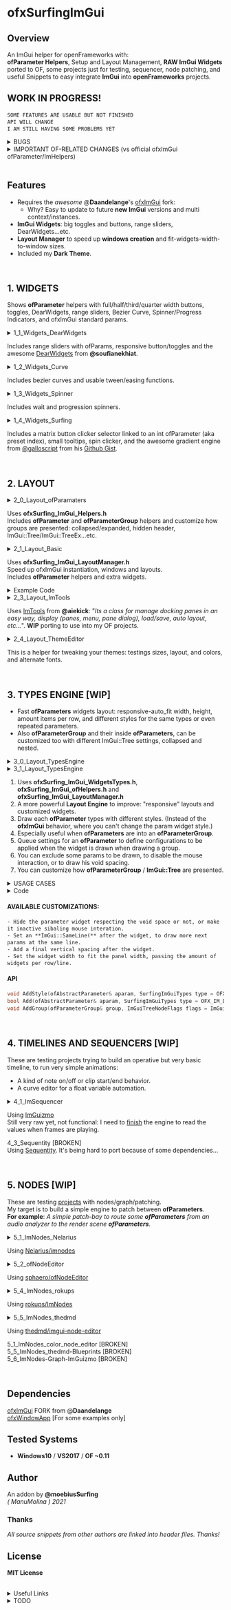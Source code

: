 ofxSurfingImGui
=============================

## Overview
An ImGui helper for openFrameworks with:  
**ofParameter Helpers**, Setup and Layout Management, **RAW ImGui Widgets** ported to OF, some projects just for testing, sequencer, node patching, and useful Snippets to easy integrate **ImGui** into **openFrameworks** projects.  

## WORK IN PROGRESS!  
```
SOME FEATURES ARE USABLE BUT NOT FINISHED  
API WILL CHANGE  
I AM STILL HAVING SOME PROBLEMS YET  
```

<details>
  <summary>BUGS</summary>
  <p>

### **BUG 1**: (ofxSurfing_ImGui_Helpers.h)  
    - When adding many times a ofParameter or others with a not unique name.  
    - Widgets collide between them. Only some instances work well.  
    - Usually, the first repeated widget in each panel works fine.  
    - SOLUTION: Restore old getUniqueName engine from ofxGui. Do not duplicate adding params or names.
### **BUG 2**: (ofxSurfing_ImGui_WidgetsTypes.h)  
    - Layout engine fails a bit on nesting indented groups.  
    - Broken width recalculation and "unlimited" growing when auto-size.  
    - Workaround fixed using CollapsingHeader instead of TreeNodeEx  
    but I would prefer the indented nested groups.
  </p>
</details>

<details>
  <summary>IMPORTANT OF-RELATED CHANGES (vs official ofxImGui ofParameter/ImHelpers)</summary>
  <p>

- Simplified **OF Helpers** to use **ofParameters** easy and better. 
    * _ImHelpers.h_ has been rewritten to _ofxSurfing_ImGui_Helpers.h_.
    * Widgets, windows/trees now are more customizable. 
    * Removed old windows/tree methods. Now must use **RAW ImGui** code.
    * Removed all the WindowOpen/Settings stuff.
    * Removed all the old _GetUniqueName_ engine from **ofxImGui**. [?] 
    * Now using PushId(1)/PopID() on each widget. [?]
  </p>
</details>

<BR>

## Features 
* Requires the _awesome_ @**Daandelange**'s [ofxImGui](https://github.com/Daandelange/ofxImGui/) fork: 
    - Why? Easy to update to future **new ImGui** versions and multi context/instances.
* **ImGui Widgets**: big toggles and buttons, range sliders, DearWidgets...etc.
* **Layout Manager** to speed up **windows creation** and fit-widgets-width-to-window sizes.
* Included my **Dark Theme**.

<BR>

## 1. WIDGETS
Shows **ofParameter** helpers with full/half/third/quarter width buttons, toggles, DearWidgets, range sliders, Bezier Curve, Spinner/Progress Indicators, and ofxImGui standard params.  


<details>
  <summary>1_1_Widgets_DearWidgets</summary>
  <p>

![image](/docs/1_1_Widgets_DearWidgets.PNG?raw=true "image")  
  </p>
</details>

Includes range sliders with ofParams, responsive button/toggles and the awesome [DearWidgets](https://github.com/soufianekhiat/DearWidgets) from **@soufianekhiat**.  


<details>
  <summary>1_2_Widgets_Curve</summary>
  <p>

![image](/docs/1_2_Widgets_Curve.PNG?raw=true "image")  
  </p>
</details>

Includes bezier curves and usable tween/easing functions.  


<details>
  <summary>1_3_Widgets_Spinner</summary>
  <p>

![image](/docs/1_3_Widgets_Spinner.gif?raw=true "image")  
  </p>
</details>

Includes wait and progression spinners.  


<details>
  <summary>1_4_Widgets_Surfing</summary>
  <p>

![image](/docs/1_4_Widgets_Surfing.PNG?raw=true "image")  
  </p>
</details>

Includes a matrix button clicker selector linked to an int ofParameter (aka preset index), small tooltips, spin clicker, and the awesome gradient engine from [@galloscript](https://twitter.com/galloscript) from his [Github Gist](https://gist.github.com/galloscript/8a5d179e432e062550972afcd1ecf112).  

<BR>

## 2. LAYOUT

<details>
  <summary>2_0_Layout_ofParamaters</summary>
  <p>

![image](/docs/2_0_Layout_ofParamaters.gif?raw=true "image")  
  </p>
</details>

Uses **ofxSurfing_ImGui_Helpers.h**  
Includes **ofParameter** and **ofParameterGroup** helpers and customize how groups are presented: collapsed/expanded, hidden header, ImGui::Tree/ImGui::TreeEx...etc.    


<details>
  <summary>2_1_Layout_Basic</summary>
  <p>

![image](/docs/2_1_Layout_Basic.PNG?raw=true "image")  
  </p>
</details>

Uses **ofxSurfing_ImGui_LayoutManager.h**  
Speed up ofxImGui instantiation, windows and layouts.  
Includes **ofParameter** helpers and extra widgets.  
<details>
  <summary>Example Code</summary>
  <p>
  
  ![image](/docs/2_1_2_Layout_Basic.PNG?raw=true "image")  

ofApp.h
```.cpp
#include "ofxSurfingImGui.h"

ofxSurfing_ImGui_Manager guiManager;

ofParameter<bool> bGui{ "Show Gui", true };

ofParameter<bool> bEnable{ "Enable", true };
ofParameter<bool> b1{ "b1", false };
ofParameter<bool> b2{ "b2", false };
ofParameter<bool> b3{ "b3", false };
```
ofApp.cpp
```.c++
void ofApp::setup() 
{ 
    guiManager.setup(); 
    // Instantiates and configures all the required ofxImGui stuff inside:
    // Font, theme, autodraw, layout store/recall, multi context/instances, ofParams Helpers and other customizations.
}
    
void ofApp::draw() 
{ 
    guiManager.begin();
    if (bGui) // -> This param makes the close button functional
    {
        guiManager.beginWindow("Window", (bool *)&bGui.get(), ImGuiWindowFlags_None);
        {
            ofxImGuiSurfing::AddToggleRoundedButton(bEnable);
            if (bEnable)
            {
                // Precalculate common widgets sizes to fit current window, "to be responsive".
                float _w1 = ofxImGuiSurfing::getWidgetsWidth(1); // 1 widget full width
                float _w2 = ofxImGuiSurfing::getWidgetsWidth(2); // 2 widgets half width
                float _w3 = ofxImGuiSurfing::getWidgetsWidth(3); // 3 widgets third width
                float _w4 = ofxImGuiSurfing::getWidgetsWidth(4); // 4 widgets quarter width
                float _h = ofxImGuiSurfing::getWidgetsHeightRelative(); // one unit height relative to ImGui theme

                //-

                /* Draw RAW ImGui or SurfingWidgets with ofParameters */

                // One widget full with and theme height. The callback is handled by the param listeners.
                ofxImGuiSurfing::AddBigToggle(b1); 

                // Two widgets same line/row with the 50% of window panel width 
                if (ofxImGuiSurfing::AddBigButton(b2, _w2, _h)) {
                  /* This acts as callback. No parameter listener required. */
                }
                ImGui::SameLine();
                if (ofxImGuiSurfing::AddBigButton(b3, _w2, _h)) {
                  
                }

                // Or using raw ImGui
                // Three widgets and fit width in one line
                if (ImGui::Button("START", ImVec2(_w3, _h))) {}
                ImGui::SameLine();
                if (ImGui::Button("STOP", ImVec2(_w3, _h))) {}
                ImGui::SameLine();
                if (ImGui::Button("REPLAY", ImVec2(_w3, _h))) {}
            }
        }
        guiManager.endWindow();
    }
    guiManager.end();
}
```
  </p>
</details>


<details>
  <summary>2_3_Layout_ImTools</summary>
  <p>

![image](/docs/2_3_Layout_ImTools.PNG?raw=true "image")  
  </p>
</details>

Uses [ImTools](https://github.com/aiekick/ImTools) from **@aiekick**: "_Its a class for manage docking panes in an easy way, display (panes, menu, pane dialog), load/save, auto layout, etc..._". **WIP** porting to use into my OF projects.  

<details>
  <summary>2_4_Layout_ThemeEditor</summary>
  <p>

![image](/docs/2_4_Layout_ThemeEditor.PNG?raw=true "image")  
  </p>
</details>

This is a helper for tweaking your themes: testings sizes, layout, and colors, and alternate fonts.  

<BR>

## 3. TYPES ENGINE [WIP]

* Fast **ofParameters** widgets layout: responsive-auto_fit width, height, amount items per row, and different styles for the same types or even repeated parameters.  
* Also **ofParameterGroup** and their inside **ofParameters**, can be customized too with different ImGui::Tree settings, collapsed and nested.  

<details>
  <summary>3_0_Layout_TypesEngine</summary>
  <p>

![image](/docs/3_0_Layout_TypesEngine.PNG?raw=true "image")  
  </p>
</details>

<details>
  <summary>3_1_Layout_TypesEngine</summary>
  <p>

![image](/docs/3_1_Layout_TypesEngine.PNG?raw=true "image")  
  </p>
</details>

1. Uses **ofxSurfing_ImGui_WidgetsTypes.h**, **ofxSurfing_ImGui_ofHelpers.h** and **ofxSurfing_ImGui_LayoutManager.h**  
2. A more powerful **Layout Engine** to improve: "responsive" layouts and customized widgets.  
3. Draw each **ofParameter** types with different styles. (Instead of the **ofxImGui** behavior, where you can't change the param widget style.)  
4. Especially useful when **ofParameters** are into an **ofParameterGroup**.  
5. Queue settings for an **ofParameter** to define configurations to be applied when the widget is drawn when drawing a group. 
6. You can exclude some params to be drawn, to disable the mouse interaction, or to draw his void spacing. 
7. You can customize how **ofParameterGroup** / **ImGui::Tree** are presented.

<details>
  <summary>USAGE CASES</summary>
  <p>

**CASE 1**:  
_Draw an **ofParameter<float>** as slider (default), drag number or/and +/- stepper box._  

**CASE 2**:  
_Draw an **ofParameter<bool>** as a check box (default), or as a big toggle button with custom dimensions._  

**CASE 3**:  
_You added an **ofParameter<bool>** inside an **ofParameterGroup**. Add a style for the type of widget. You want to customize how it will be drawn (instead of using the default style), but when the group is rendered._  
  </p>
</details>

<details>
  <summary>Code</summary>
  <p>

ofApp.h
```.cpp

```

ofApp.cpp
```.cpp

```
  </p>
</details>

#### AVAILABLE CUSTOMIZATIONS:
    - Hide the parameter widget respecting the void space or not, or make it inactive sibaling mouse interation.  
    - Set an **ImGui::SameLine(** after the widget, to draw more next params at the same line.  
    - Add a final vertical spacing after the widget.  
    - Set the widget width to fit the panel width, passing the amount of widgets per row/line.  

#### API
```c++
void AddStyle(ofAbstractParameter& aparam, SurfingImGuiTypes type = OFX_IM_DEFAULT, bool bSameLine = false, int amtPerRow = 1, int spacing = -1)
bool Add(ofAbstractParameter& aparam, SurfingImGuiTypes type = OFX_IM_DEFAULT, bool bSameLine = false, int amtPerRow = 1, int spacing = -1)
void AddGroup(ofParameterGroup& group, ImGuiTreeNodeFlags flags = ImGuiTreeNodeFlags_None, SurfingImGuiTypesGroups typeGroup = OFX_IM_GROUP_DEFAULT)
```

<BR>

## 4. TIMELINES AND SEQUENCERS [WIP]

These are testing projects trying to build an operative but very basic timeline, to run very simple animations:  
* A kind of note on/off or clip start/end behavior.
* A curve editor for a float variable automation. 
  
<details>
  <summary>4_1_ImSequencer</summary>
  <p>

![image](/docs/4_1_ImSequencer.PNG?raw=true "image")  
  </p>
</details>

Using [ImGuizmo](https://github.com/CedricGuillemet/ImGuizmo)  
Still very raw yet, not functional: I need to [finish](https://github.com/CedricGuillemet/ImGuizmo/issues/185) the engine to read the values when frames are playing.  

4_3_Sequentity [BROKEN]  
Using [Sequentity](https://github.com/alanjfs/sequentity). It's being hard to port because of some dependencies...

<BR>

## 5. NODES [WIP]

These are testing [projects](https://github.com/ocornut/imgui/issues/306) with nodes/graph/patching.  
My target is to build a simple engine to patch between **ofParameters**.  
**For example**: _A simple patch-bay to route some **ofParameters** from an audio analyzer to the render scene **ofParameters**._   

<details>
  <summary>5_1_ImNodes_Nelarius</summary>
  <p>

![image](/docs/5_1_ImNodes_Nelarius.PNG?raw=true "image")  
  </p>
</details>

Using [Nelarius/imnodes](https://github.com/Nelarius/imnodes)  

<details>
  <summary>5_2_ofNodeEditor</summary>
  <p>

![image](/docs/5_2_ofNodeEditor.PNG?raw=true "image")  
  </p>
</details>

Using [sphaero/ofNodeEditor](https://github.com/sphaero/ofNodeEditor)  

<details>
  <summary>5_4_ImNodes_rokups</summary>
  <p>

![image](/docs/5_4_ImNodes_rokups.PNG?raw=true "image")  
  </p>
</details>

Using [rokups/ImNodes](https://github.com/rokups/ImNodes)  

<details>
  <summary>5_5_ImNodes_thedmd</summary>
  <p>

![image](/docs/5_5_ImNodes_thedmd.PNG?raw=true "image")  
  </p>
</details>

Using [thedmd/imgui-node-editor](https://github.com/thedmd/imgui-node-editor)  

5_1_ImNodes_color_node_editor [BROKEN]  
5_5_ImNodes_thedmd-Blueprints [BROKEN]  
5_6_ImNodes-Graph-ImGuizmo [BROKEN]  

<BR>

## Dependencies
[ofxImGui](https://github.com/Daandelange/ofxImGui/) FORK from @**Daandelange**  
[ofxWindowApp](https://github.com/moebiussurfing/ofxWindowApp) [For some examples only]  

## Tested Systems
- **Windows10** / **VS2017** / **OF ~0.11**

## Author
An addon by **@moebiusSurfing**  
*( ManuMolina ) 2021*  

### Thanks
_All source snippets from other authors are linked into header files. Thanks!_

## License
**MIT License**

<BR>

<details>
  <summary>Useful Links</summary>
  <p>

https://github.com/HankiDesign/awesome-dear-imgui  
https://github.com/soufianekhiat/DearWidgets  
https://github.com/yumataesu/ImGui_Widgets  
https://github.com/njazz/AutomationCurveEditor  
https://github.com/leiradel/ImGuiAl  
https://github.com/aiekick/ImTools/tree/main/LayoutManager  
  </p>
</details>
<details>
  <summary>TODO</summary>
  <p>

* Add more ImGui RAW widgets with examples.
* Convert to ofParameters for some widgets.
* Pack some bigger widgets like matrix clicker just passing an int as an index only.
* Fix and solve final ofParams helpers workflow.
* Mark/disable some widgets that could use modern C++17.
* Add multiple layouts presets engine from Paletto.
  </p>
</details>
